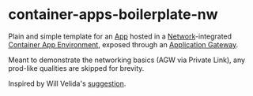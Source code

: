# container-apps-boilerplate-nw

Plain and simple template for an [App](host/container-app.bicep) hosted in a [Network](network/virtual-network.bicep)-integrated [Container App Environment](host/container-app-env.bicep), exposed through an [Application Gateway](network/app-gateway.bicep). 

Meant to demonstrate the networking basics (AGW via Private Link), any prod-like qualities are skipped for brevity.

Inspired by Will Velida's [suggestion](https://github.com/willvelida/azure-samples/tree/main/app-gw-aca).